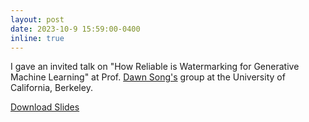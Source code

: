 ```yaml
---
layout: post
date: 2023-10-9 15:59:00-0400
inline: true
---
```


I gave an invited talk on "How Reliable is Watermarking for Generative Machine Learning" at Prof. [Dawn Song's](https://dawnsong.io/) group at the University of California, Berkeley.

<a href="/assets/pdf/slides_berkeley.pdf" target="_blank" rel="noopener noreferrer" class="float-right">Download Slides</a>




